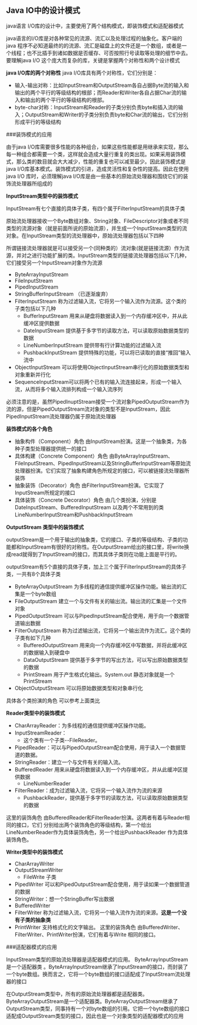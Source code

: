 
## Java IO中的设计模式

java语言 I/O库的设计中，主要使用了两个结构模式，即装饰模式和适配器模式

java语言的I/O库是对各种常见的流源、流汇以及处理过程的抽象化。客户端的java 程序不必知道最终的的流源、流汇是磁盘上的文件还是一个数组，或者是一个线程；也不比插手到诸如数据是否缓存、可否按照行号读取等处理的细节中去。要理解java I/O 这个庞大而复杂的库，关键是掌握两个对称性和两个设计模式

**java I/O库的两个对称性**
 java I/O库具有两个对称性，它们分别是：

- 输入-输出对称：比如InputStream和OutputStream各自占据Byte流的输入和输出的两个平行的等级结构的根部；而Reader和Writer各自占据Char流的输入和输出的两个平行的等级结构的根部。
- byte-char对称：InputStream和Reader的子类分别负责byte和插入流的输入；OutputStream和Writer的子类分别负责byte和Char流的输出，它们分别形成平行的等级结构

###装饰模式的应用

由于java I/O库需要很多性能的各种组合，如果这些性能都是用继承来实现，那么每一种组合都需要一个类，这样就会造成大量行重复的类出现。如果采用装饰模式，那么类的数目就会大大减少，性能的重复也可以减至最少。因此装饰模式是java I/O库基本模式。装饰模式的引进，造成灵活性和复杂性的提高。因此在使用 java I/O 库时，必须理解java I/O库是由一些基本的原始流处理器和围绕它们的装饰流处理器所组成的

**InputStream类型中的装饰模式**

InputStream有七个直接的具体子类，有四个属于FilterInputStream的具体子类

原始流处理器接收一个Byte数组对象、String对象、FileDescriptor对象或者不同类型的流源对象（就是前面所说的原始流源），并生成一个InputStream类型的流对象。在InputStream类型的流处理器中，原始流处理器包括以下四种

所谓链接流处理器就是可以接受另一个(同种类的）流对象(就是链接流源）作为流源，并对之进行功能扩展的类。InputStream类型的链接流处理器包括以下几种，它们接受另一个InputStream对象作为流源

- ByteArrayInputStream 
- FileInputStream
- PipedInputStream
- StringBufferInputStream （已逐渐废弃）
- FilterInputStream 称为过滤输入流，它将另一个输入流作为流源。这个类的子类包括以下几种
    + BufferInputStream 用来从硬盘将数据读入到一个内存缓冲区中，并从此缓冲区提供数据
    + DateInputStream 提供基于多字节的读取方法，可以读取原始数据类型的数据
    + LineNumberInputStream 提供带有行计算功能的过滤输入流
    + PushbackInputStream 提供特殊的功能，可以将已读取的直接“推回”输入流中
- ObjectInputStream 可以将使用ObjectInputStream串行化的原始数据类型和对象重新并行化
- SequenceInputStream可以将两个已有的输入流连接起来，形成一个输入流，从而将多个输入流排列构成一个输入流序列

必须注意的是，虽然PipedInuptStream接受一个流对象PipedOutputStream作为流的源，但是PipedOutputStream流对象的类型不是InputStream，因此PipedInputStream流处理器仍属于原始流处理器

**装饰模式的各个角色**

- 抽象构件（Component）角色 由InputStream扮演。这是一个抽象类，为各种子类型处理器提供统一的接口
- 具体构建（Concrete Component）角色 由ByteArrayInputStream、FileInputStream、PipedInputStream以及StringBufferInputStream等原始流处理器扮演。它们实现了抽象构建角色所规定的接口，可以被链接流处理器所装饰
- 抽象装饰（Decorator）角色 由FilterInputStream扮演。它实现了InputStream所规定的接口
- 具体装饰（Concrete Decorator）角色 由几个类扮演，分别是DateInputStream、BufferedInputStream 以及两个不常用到的类LineNumberInputStream和PushbackInputStream

**OutputStream 类型中的装饰模式**

outputStream是一个用于输出的抽象类，它的接口、子类的等级结构、子类的功能都和InputStream有很好的对称性。在OutputStream给出的接口里，将write换成read就得到了InputStream的接口，而其具体子类则在功能上面是平行的。 

outputStream有5个直接的具体子类，加上三个属于FilterInputStream的具体子类，一共有8个具体子类

- ByteArrayOutputStream 为多线程的通信提供缓冲区操作功能。输出流的汇集是一个byte数组
- FileOutputStream 建立一个与文件有关的输出流。输出流的汇集是一个文件对象
- PipedOutputStream 可以与PipedInputStream配合使用，用于向一个数据管道输出数据
- FilterOutputStream 称为过滤输出流，它将另一个输出流作为流汇。这个类的子类有如下几种
    + BufferedOutputStream 用来向一个内存缓冲区中写数据，并将此缓冲区的数据输入到硬盘中
    + DataOutputStream 提供基于多字节的写出方法，可以写出原始数据类型的数据
    + PrintStream 用于产生格式化输出。System.out 静态对象就是一个PrintStream
- ObjectOutputStream 可以将原始数据类型和对象串行化

具体各个类扮演的角色 可以参考上面类比

**Reader类型中的装饰模式**

- CharArrayReader：为多线程的通信提供缓冲区操作功能。
- InputStreamReader：
    + 这个类有一个子类--FileReader。
- PipedReader：可以与PipedOutputStream配合使用，用于读入一个数据管道的数据。
- StringReader：建立一个与文件有关的输入流。
- BufferedReader 用来从硬盘将数据读入到一个内存缓冲区，并从此缓冲区提供数据
    + LineNumberReader
- FilterReader：成为过滤输入流，它将另一个输入流作为流的来源 
    + PushbackReader，提供基于多字节的读取方法，可以读取原始数据类型的数据

这里的装饰角色 由BufferedReader和FilterReader扮演。这两者有着与Reader相同的接口，它们 分别给出两个装饰角色的等级结构，第一个给出LineNumberReader作为具体装饰角色，另一个给出PushbackReader 作为具体装饰角色。

**Writer类型中的装饰模式**

- CharArrayWriter
- OutputStreamWriter
    + FileWrite 子类
- PipedWriter 可以和PipedOutputStream配合使用，用于读如果一个数据管道的数据
- StringWriter：想一个StringBuffer写出数据
- BufferedWriter
- FilterWriter 称为过滤输入流，它将另一个输入流作为流的来源。**这是一个没有子类的抽象类**
- PrintWriter 支持格式化的文字输出。
这里的装饰角色 由BufferedWriter、FilterWriter、PrintWriter扮演，它们有着与Write
相同的接口。

###适配器模式的应用

InputStream类型的原始流处理器是适配器模式的应用。
ByteArrayInputStream是一个适配器类 。ByteArrayInputStream继承了InputStream的接口，而封装了一个byte数组。换而言之，它将一个byte数组的接口适配成了InputStream流处理器的接口

在OutputStream类型中，所有的原始流处理器都是适配器类。ByteArrayOutputStream是一个适配器类。ByteArrayOutputStream继承了OutputStream类型，同事持有一个对byte数组的引用。它把一个byte数组的接口适配成OutputStream类型的接口，因此也是一个对象类型的适配器模式的应用

